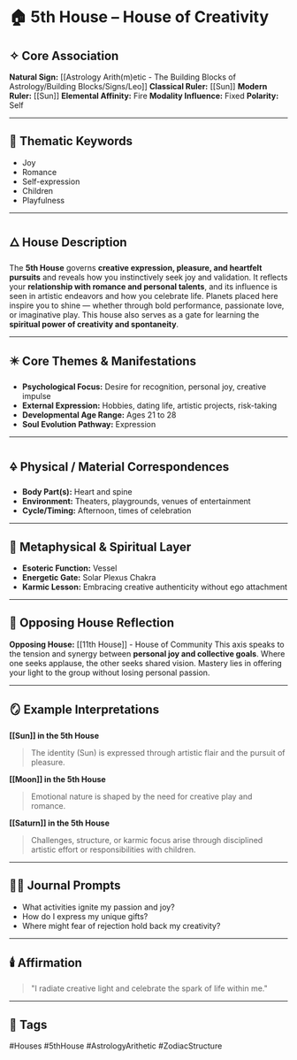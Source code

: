 # 🏠 5th House – House of Creativity

## ✧ Core Association

**Natural Sign:** [[Astrology Arith(m)etic - The Building Blocks of Astrology/Building Blocks/Signs/Leo]]
**Classical Ruler:** [[Sun]]
**Modern Ruler:** [[Sun]]
**Elemental Affinity:** Fire
**Modality Influence:** Fixed
**Polarity:** Self

---

## 🧭 Thematic Keywords

- Joy
- Romance
- Self-expression
- Children
- Playfulness

---

## 🜂 House Description

The **5th House** governs **creative expression, pleasure, and heartfelt pursuits** and reveals how you instinctively seek joy and validation.
It reflects your **relationship with romance and personal talents**, and its influence is seen in artistic endeavors and how you celebrate life.
Planets placed here inspire you to shine — whether through bold performance, passionate love, or imaginative play.
This house also serves as a gate for learning the **spiritual power of creativity and spontaneity**.

---

## ✴️ Core Themes & Manifestations

- **Psychological Focus:** Desire for recognition, personal joy, creative impulse
- **External Expression:** Hobbies, dating life, artistic projects, risk-taking
- **Developmental Age Range:** Ages 21 to 28
- **Soul Evolution Pathway:** Expression

---

## 🜍 Physical / Material Correspondences

- **Body Part(s):** Heart and spine
- **Environment:** Theaters, playgrounds, venues of entertainment
- **Cycle/Timing:** Afternoon, times of celebration

---

## 💠 Metaphysical & Spiritual Layer

- **Esoteric Function:** Vessel
- **Energetic Gate:** Solar Plexus Chakra
- **Karmic Lesson:** Embracing creative authenticity without ego attachment

---

## 🔁 Opposing House Reflection

**Opposing House:** [[11th House]] - House of Community
This axis speaks to the tension and synergy between **personal joy and collective goals**.
Where one seeks applause, the other seeks shared vision. Mastery lies in offering your light to the group without losing personal passion.

---

## 🪞 Example Interpretations

**[[Sun]] in the 5th House**
> The identity (Sun) is expressed through artistic flair and the pursuit of pleasure.

**[[Moon]] in the 5th House**
> Emotional nature is shaped by the need for creative play and romance.

**[[Saturn]] in the 5th House**
> Challenges, structure, or karmic focus arise through disciplined artistic effort or responsibilities with children.

---

## ✍🏼 Journal Prompts

- What activities ignite my passion and joy?
- How do I express my unique gifts?
- Where might fear of rejection hold back my creativity?

---

## 🕯️ Affirmation

> "I radiate creative light and celebrate the spark of life within me."

---

## 🔖 Tags
#Houses #5thHouse #AstrologyArithetic #ZodiacStructure
